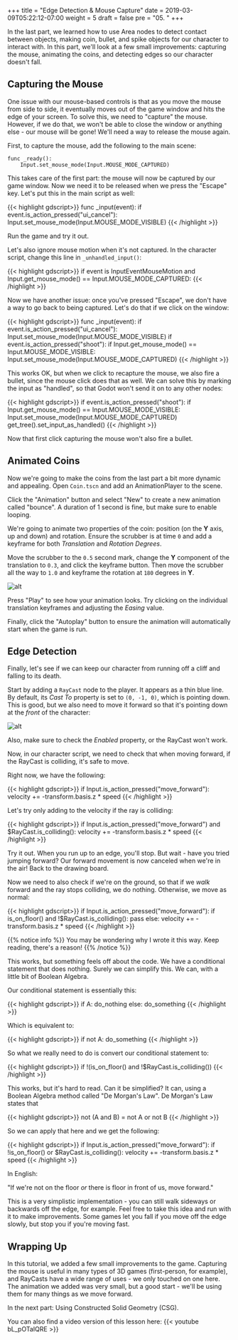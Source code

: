 +++
title = "Edge Detection & Mouse Capture"
date = 2019-03-09T05:22:12-07:00
weight = 5
draft = false
pre = "05. "
+++

In the last part, we learned how
to use Area nodes to detect contact between objects, making coin, bullet,
and spike objects for our character to interact with. In this part, we'll look
at a few small improvements: capturing the mouse, animating the coins, and
detecting edges so our character doesn't fall.

## Capturing the Mouse

One issue with our mouse-based controls is that as you move the mouse from side
to side, it eventually moves out of the game window and hits the edge of your
screen. To solve this, we need to "capture" the mouse. However, if we do that,
we won't be able to close the window or anything else - our mouse will be gone!
We'll need a way to release the mouse again.

First, to capture the mouse, add the following to the main scene:

```gdscript
func _ready():
    Input.set_mouse_mode(Input.MOUSE_MODE_CAPTURED)
```

This takes care of the first part: the mouse will now be captured by our game
window. Now we need it to be released when we press the "Escape" key. Let's
put this in the main script as well:

{{< highlight gdscript>}}
func _input(event):
    if event.is_action_pressed("ui_cancel"):
        Input.set_mouse_mode(Input.MOUSE_MODE_VISIBLE)
{{< /highlight >}}

Run the game and try it out.

Let's also ignore mouse motion when it's not captured. In the character script,
change this line in `_unhandled_input()`:

{{< highlight gdscript>}}
if event is InputEventMouseMotion and Input.get_mouse_mode() == Input.MOUSE_MODE_CAPTURED:
{{< /highlight >}}

Now we have another issue: once you've pressed
"Escape", we don't have a way to go back to being captured. Let's do that if
we click on the window:

{{< highlight gdscript>}}
func _input(event):
    if event.is_action_pressed("ui_cancel"):
        Input.set_mouse_mode(Input.MOUSE_MODE_VISIBLE)
    if event.is_action_pressed("shoot"):
        if Input.get_mouse_mode() == Input.MOUSE_MODE_VISIBLE:
            Input.set_mouse_mode(Input.MOUSE_MODE_CAPTURED)
{{< /highlight >}}

This works OK, but when we click to recapture the mouse, we also fire a bullet,
since the mouse click does that as well. We can solve this by marking the
input as "handled", so that Godot won't send it on to any other nodes:

{{< highlight gdscript>}}
if event.is_action_pressed("shoot"):
    if Input.get_mouse_mode() == Input.MOUSE_MODE_VISIBLE:
        Input.set_mouse_mode(Input.MOUSE_MODE_CAPTURED)
        get_tree().set_input_as_handled()
{{< /highlight >}}

Now that first click capturing the mouse won't also fire a bullet.

## Animated Coins

Now we're going to make the coins from the last part a bit more dynamic and
appealing. Open `Coin.tscn` and add an AnimationPlayer to the scene.

Click the "Animation" button and select "New" to create a new animation called
"bounce". A duration of 1 second is fine, but make sure to enable looping.

We're going to animate two properties of the coin: position (on the **Y** axis,
up and down) and rotation. Ensure the scrubber is at time `0` and add a keyframe
for both _Translation_ and _Rotation Degrees_.

Move the scrubber to the `0.5` second mark, change the **Y** component of the
translation to `0.3`, and click the keyframe button. Then move the scrubber
all the way to `1.0` and keyframe the rotation at `180` degrees in **Y**.

![alt](/godot_recipes/img/3d_05_02.png)

Press "Play" to see how your animation looks. Try clicking on the individual
translation keyframes and adjusting the _Easing_ value.

Finally, click the "Autoplay" button to ensure the animation will automatically
start when the game is run.

## Edge Detection

Finally, let's see if we can keep our character from running off a cliff and
falling to its death.

Start by adding a `RayCast` node to the player. It appears as a thin blue
line. By default, its _Cast To_ property is set to `(0, -1, 0)`, which is
pointing down. This is good, but we also need to move it forward so that it's
pointing down at the *front* of the character:

![alt](/godot_recipes/img/3d_05_01.png?width=250)

Also, make sure to check the _Enabled_ property, or the RayCast won't work.

Now, in our character script, we need to check that when moving forward, if the
RayCast is colliding, it's safe to move.

Right now, we have the following:

{{< highlight gdscript>}}
if Input.is_action_pressed("move_forward"):
    velocity += -transform.basis.z * speed
{{< /highlight >}}

Let's try only adding to the velocity if the ray is colliding:

{{< highlight gdscript>}}
if Input.is_action_pressed("move_forward") and $RayCast.is_colliding():
    velocity += -transform.basis.z * speed
{{< /highlight >}}

Try it out. When you run up to an edge, you'll stop. But wait - have you tried
jumping forward? Our forward movement is now canceled when we're in the air!
Back to the drawing board.

Now we need to also check if we're on the ground, so that if we _walk_ forward
and the ray stops colliding, we do nothing. Otherwise, we move as normal:

{{< highlight gdscript>}}
if Input.is_action_pressed("move_forward"):
    if is_on_floor() and !$RayCast.is_colliding():
        pass
    else:
        velocity += -transform.basis.z * speed
{{< /highlight >}}

{{% notice info %}}
You may be wondering why I wrote it this way. Keep reading, there's
a reason!
{{% /notice %}}

This works, but something feels off about the code. We have a conditional
statement that does nothing. Surely we can simplify this. We can, with a little
bit of Boolean Algebra.

Our conditional statement is essentially this:

{{< highlight gdscript>}}
if A:
    do_nothing
else:
    do_something
{{< /highlight >}}

Which is equivalent to:

{{< highlight gdscript>}}
if not A:
    do_something
{{< /highlight >}}

So what we really need to do is convert our conditional statement to:

{{< highlight gdscript>}}
if !(is_on_floor() and !$RayCast.is_colliding())
{{< /highlight >}}

This works, but it's hard to read. Can it be simplified? It can, using a Boolean
Algebra method called "De Morgan's Law". De Morgan's Law states that

{{< highlight gdscript>}}
not (A and B) = not A or not B
{{< /highlight >}}

So we can apply that here and we get the following:

{{< highlight gdscript>}}
    if Input.is_action_pressed("move_forward"):
        if !is_on_floor() or $RayCast.is_colliding():
            velocity += -transform.basis.z * speed
{{< /highlight >}}

In English:

"If we're not on the floor _or_ there is floor in front of us, move forward."

This is a very simplistic implementation - you can still walk sideways or
backwards off the edge, for example. Feel free to take this idea and run with
it to make improvements. Some games let you fall if you move off the edge
slowly, but stop you if you're moving fast.

## Wrapping Up

In this tutorial, we added a few small improvements to the game. Capturing the
mouse is useful in many types of 3D games (first-person, for example), and
RayCasts have a wide range of uses - we only touched on one here. The animation
we added was very small, but a good start - we'll be using them for many things
as we move forward.

In the next part: Using Constructed Solid Geometry (CSG).

You can also find a video version of this lesson here:
{{< youtube bL_pOTaIQRE >}}
<!-- <iframe width="392" height="221" src="https://www.youtube.com/embed/bL_pOTaIQRE" frameborder="0" allowfullscreen></iframe> -->
